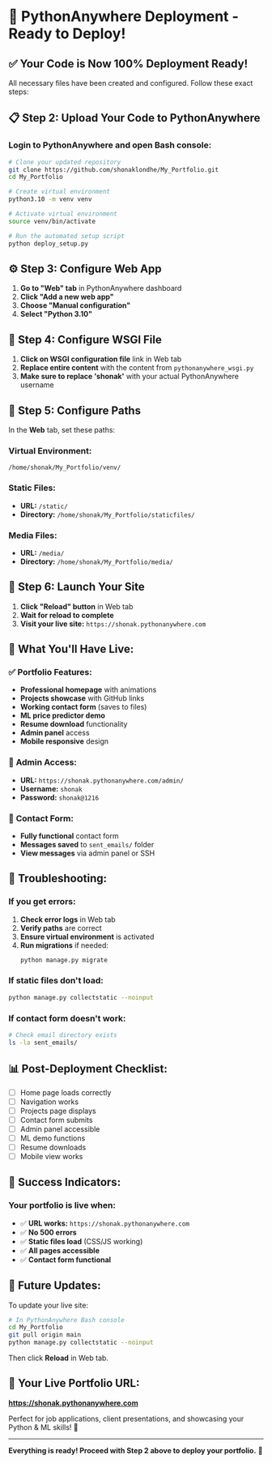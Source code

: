 # 🚀 PythonAnywhere Deployment - Ready to Deploy!

## ✅ **Your Code is Now 100% Deployment Ready!**

All necessary files have been created and configured. Follow these exact steps:

## 📋 **Step 2: Upload Your Code to PythonAnywhere**

### Login to PythonAnywhere and open Bash console:

```bash
# Clone your updated repository
git clone https://github.com/shonaklondhe/My_Portfolio.git
cd My_Portfolio

# Create virtual environment
python3.10 -m venv venv

# Activate virtual environment
source venv/bin/activate

# Run the automated setup script
python deploy_setup.py
```

## ⚙️ **Step 3: Configure Web App**

1. **Go to "Web" tab** in PythonAnywhere dashboard
2. **Click "Add a new web app"**
3. **Choose "Manual configuration"**
4. **Select "Python 3.10"**

## 🔧 **Step 4: Configure WSGI File**

1. **Click on WSGI configuration file** link in Web tab
2. **Replace entire content** with the content from `pythonanywhere_wsgi.py`
3. **Make sure to replace 'shonak'** with your actual PythonAnywhere username

## 📁 **Step 5: Configure Paths**

In the **Web** tab, set these paths:

### **Virtual Environment:**
```
/home/shonak/My_Portfolio/venv/
```

### **Static Files:**
- **URL:** `/static/`
- **Directory:** `/home/shonak/My_Portfolio/staticfiles/`

### **Media Files:**
- **URL:** `/media/`
- **Directory:** `/home/shonak/My_Portfolio/media/`

## 🚀 **Step 6: Launch Your Site**

1. **Click "Reload" button** in Web tab
2. **Wait for reload to complete**
3. **Visit your live site:** `https://shonak.pythonanywhere.com`

## 🎯 **What You'll Have Live:**

### ✅ **Portfolio Features:**
- **Professional homepage** with animations
- **Projects showcase** with GitHub links
- **Working contact form** (saves to files)
- **ML price predictor demo**
- **Resume download** functionality
- **Admin panel** access
- **Mobile responsive** design

### 🔐 **Admin Access:**
- **URL:** `https://shonak.pythonanywhere.com/admin/`
- **Username:** `shonak`
- **Password:** `shonak@1216`

### 📧 **Contact Form:**
- **Fully functional** contact form
- **Messages saved** to `sent_emails/` folder
- **View messages** via admin panel or SSH

## 🔧 **Troubleshooting:**

### **If you get errors:**

1. **Check error logs** in Web tab
2. **Verify paths** are correct
3. **Ensure virtual environment** is activated
4. **Run migrations** if needed:
   ```bash
   python manage.py migrate
   ```

### **If static files don't load:**
```bash
python manage.py collectstatic --noinput
```

### **If contact form doesn't work:**
```bash
# Check email directory exists
ls -la sent_emails/
```

## 📊 **Post-Deployment Checklist:**

- [ ] Home page loads correctly
- [ ] Navigation works
- [ ] Projects page displays
- [ ] Contact form submits
- [ ] Admin panel accessible
- [ ] ML demo functions
- [ ] Resume downloads
- [ ] Mobile view works

## 🎉 **Success Indicators:**

### **Your portfolio is live when:**
- ✅ **URL works:** `https://shonak.pythonanywhere.com`
- ✅ **No 500 errors**
- ✅ **Static files load** (CSS/JS working)
- ✅ **All pages accessible**
- ✅ **Contact form functional**

## 🔄 **Future Updates:**

To update your live site:
```bash
# In PythonAnywhere Bash console
cd My_Portfolio
git pull origin main
python manage.py collectstatic --noinput
```
Then click **Reload** in Web tab.

## 🌟 **Your Live Portfolio URL:**
**https://shonak.pythonanywhere.com**

Perfect for job applications, client presentations, and showcasing your Python & ML skills! 🚀

---

**Everything is ready! Proceed with Step 2 above to deploy your portfolio.** 🎯
